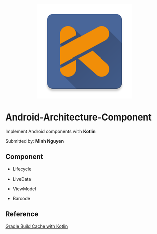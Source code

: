 <p align="center">
  <img width="300" height="300" src="app/src/main/ic_kotlin_asset-web.png">
</p>

# Android-Architecture-Component
Implement Android components with **Kotlin**

Submitted by: **Minh Nguyen**

## Component
- Lifecycle

- LiveData

- ViewModel

- Barcode

## Reference
[Gradle Build Cache with Kotlin](https://blog.jetbrains.com/kotlin/2018/02/using-gradle-build-cache-with-kotlin/)
